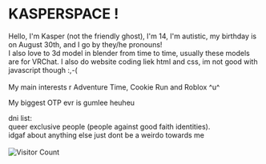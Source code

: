 <h1>KASPERSPACE ! </h1>
Hello, I'm Kasper (not the friendly ghost), I'm 14, I'm autistic, my birthday is on August 30th, and I go by they/he pronouns!
</br> 
I also love to 3d model in blender from time to time, usually these models are for VRChat. I also do website coding liek html and css, im not good with javascript though :,-( 
</br></br> 
My main interests r Adventure Time, Cookie Run and Roblox ^u^ 


My biggest OTP evr is gumlee heuheu 

dni list: 
</br> 
queer exclusive people
(people against good faith identities). 
</br>
idgaf about anything else just dont be a weirdo towards me
</br></br>
![Visitor Count](https://profile-counter.glitch.me/{KASPERSPACE}/count.svg)</h3>

</p>
